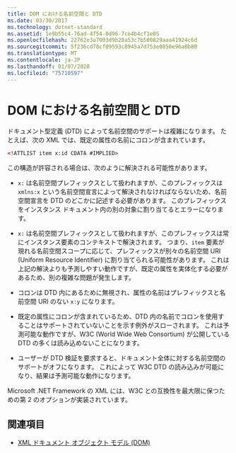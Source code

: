 ```yaml
---
title: DOM における名前空間と DTD
ms.date: 03/30/2017
ms.technology: dotnet-standard
ms.assetid: 1e9b55c4-76ad-4f54-8d96-7ce4b4cf1e05
ms.openlocfilehash: 22762e3a7003d9b28a53c7b500829aaa41924c6d
ms.sourcegitcommit: 5f236cd78cf09593c8945a7d753e0850e96a0b80
ms.translationtype: MT
ms.contentlocale: ja-JP
ms.lasthandoff: 01/07/2020
ms.locfileid: "75710597"
---
```

# <a name="namespaces-and-dtds-in-the-dom"></a>DOM における名前空間と DTD
ドキュメント型定義 (DTD) によって名前空間のサポートは複雑になります。 たとえば、次の XML では、既定の属性の名前にコロンが含まれています。  
  
```xml  
<!ATTLIST item x:id CDATA #IMPLIED>  
```  
  
 この構造が許容される場合は、次のように解決される可能性があります。  
  
- `x:` は名前空間プレフィックスとして扱われますが、このプレフィックスは `xmlns:x` という名前空間宣言によって解決されなければならないため、名前空間宣言を DTD のどこかに記述する必要があります。 このプレフィックスをインスタンス ドキュメント内の別の対象に割り当てるとエラーになります。  
  
- `x:` は名前空間プレフィックスとして扱われますが、このプレフィックスは常にインスタンス要素のコンテキストで解決されます。 つまり、`item` 要素が現れる名前空間スコープに応じて、プレフィックスが別々の名前空間 URI (Uniform Resource Identifier) に割り当てられる可能性があります。 これは上記の解決よりも予測しやすい動作ですが、既定の属性を実体化する必要があるため、別の複雑な問題が発生します。  
  
- コロンは DTD 内にあるために無視され、属性の名前はプレフィックスと名前空間 URI のない `x:y` になります。  
  
- 既定の属性にコロンが含まれているため、DTD 内の名前でコロンを使用することはサポートされていないことを示す例外がスローされます。 これは予測可能な動作ですが、W3C (World Wide Web Consortium) が公開している DTD の多くは読み込めないことになります。  
  
- ユーザーが DTD 検証を要求すると、ドキュメント全体に対する名前空間のサポートがオフになります。 これによって W3C DTD の読み込みが可能になり、結果は予測可能な動作になります。  
  
 Microsoft .NET Framework の XML には、W3C との互換性を最大限に保つための第 2 のオプションが実装されています。  
  
## <a name="see-also"></a>関連項目

- [XML ドキュメント オブジェクト モデル (DOM)](../../../../docs/standard/data/xml/xml-document-object-model-dom.md)
